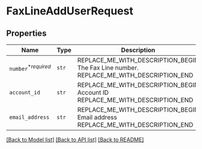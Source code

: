 # FaxLineAddUserRequest



## Properties
Name | Type | Description | Notes
------------ | ------------- | ------------- | -------------
| `number`<sup>*_required_</sup> | ```str``` | REPLACE_ME_WITH_DESCRIPTION_BEGIN The Fax Line number. REPLACE_ME_WITH_DESCRIPTION_END |  |
| `account_id` | ```str``` | REPLACE_ME_WITH_DESCRIPTION_BEGIN Account ID REPLACE_ME_WITH_DESCRIPTION_END |  |
| `email_address` | ```str``` | REPLACE_ME_WITH_DESCRIPTION_BEGIN Email address REPLACE_ME_WITH_DESCRIPTION_END |  |

[[Back to Model list]](../README.md#documentation-for-models) [[Back to API list]](../README.md#documentation-for-api-endpoints) [[Back to README]](../README.md)

